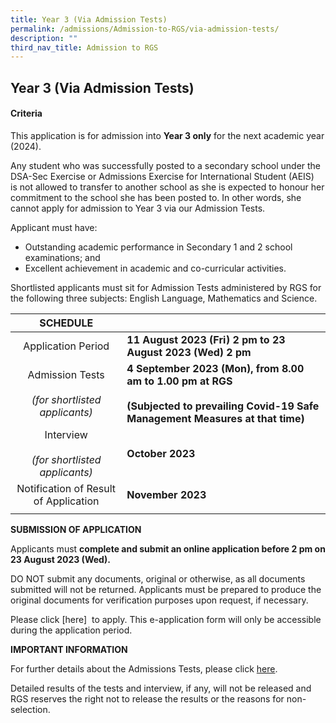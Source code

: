 ```yaml
---
title: Year 3 (Via Admission Tests)
permalink: /admissions/Admission-to-RGS/via-admission-tests/
description: ""
third_nav_title: Admission to RGS
---
```

## Year 3 (Via Admission Tests)

#### Criteria

This application is for admission into&nbsp;**Year 3 only**&nbsp;for the next academic year (2024).&nbsp;

Any student who was successfully posted to a secondary school under the DSA-Sec Exercise or Admissions Exercise for International Student (AEIS) is&nbsp;not&nbsp;allowed to transfer to another school as she is expected to honour her commitment to the school she has been posted to. In other words, she cannot apply for admission to Year 3 via our Admission Tests.

Applicant must have:&nbsp;
*   Outstanding academic performance in Secondary 1 and 2 school examinations; and&nbsp;&nbsp;
*   Excellent achievement in academic and co-curricular activities.&nbsp;

Shortlisted applicants must sit for Admission Tests administered by RGS for the following&nbsp;three&nbsp;subjects: English Language, Mathematics and Science.

| **SCHEDULE**  |   |
|:-:|---|
| Application Period  | **11 August 2023 (Fri) 2 pm to 23 August 2023 (Wed) 2 pm**  |
| Admission Tests<br><br>_(for shortlisted applicants)_  | **4 September 2023 (Mon), from 8.00 am to 1.00 pm at RGS**<br><br>**(Subjected to prevailing Covid-19 Safe Management Measures at that time)**  |
| Interview<br><br>_(for shortlisted applicants)_  | **October 2023**  |
| Notification of Result of Application  | **November 2023**  |
|   |   |

**SUBMISSION OF APPLICATION**

Applicants must&nbsp;**complete and submit an online application before 2 pm on 23 August 2023 (Wed).**

DO NOT submit any documents, original or otherwise, as all documents submitted will not be returned. Applicants must be prepared to produce the original documents for verification purposes upon request, if necessary.

Please click [here] &nbsp;to apply. This e-application form will only be accessible during the application period.

**IMPORTANT INFORMATION**

For further details about the Admissions Tests, please click [here](/files/2023%20webpages%20rgs-y3-admissions%20info_ent%20020523%20(1).pdf).

Detailed results of the tests and interview, if any, will not be released and RGS reserves the right not to release the results or the reasons for non-selection.